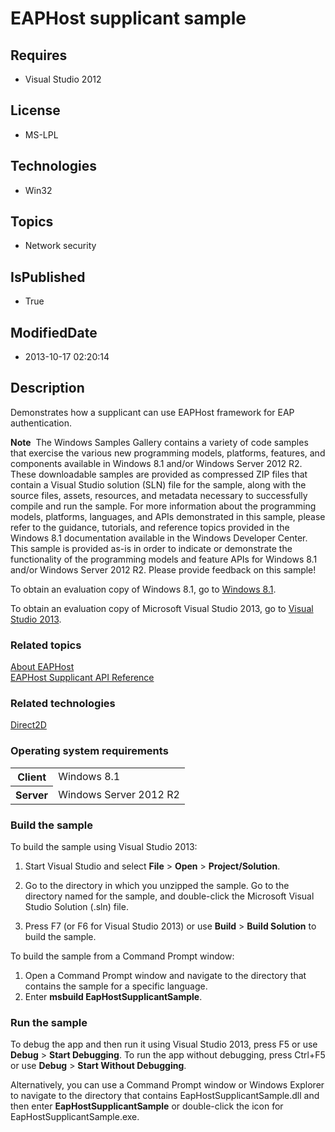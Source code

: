 # EAPHost supplicant sample
## Requires
* Visual Studio 2012
## License
* MS-LPL
## Technologies
* Win32
## Topics
* Network security
## IsPublished
* True
## ModifiedDate
* 2013-10-17 02:20:14
## Description

<div id="mainSection">
<p>Demonstrates how a supplicant can use EAPHost framework for EAP authentication.
</p>
<p class="note"><b>Note</b>&nbsp;&nbsp;The Windows Samples Gallery contains a variety of code samples that exercise the various new programming models, platforms, features, and components available in Windows&nbsp;8.1 and/or Windows Server&nbsp;2012&nbsp;R2. These downloadable samples
 are provided as compressed ZIP files that contain a Visual Studio solution (SLN) file for the sample, along with the source files, assets, resources, and metadata necessary to successfully compile and run the sample. For more information about the programming
 models, platforms, languages, and APIs demonstrated in this sample, please refer to the guidance, tutorials, and reference topics provided in the Windows&nbsp;8.1 documentation available in the Windows Developer Center. This sample is provided as-is in order to
 indicate or demonstrate the functionality of the programming models and feature APIs for Windows&nbsp;8.1 and/or Windows Server&nbsp;2012&nbsp;R2. Please provide feedback on this sample!</p>
<p>To obtain an evaluation copy of Windows&nbsp;8.1, go to <a href="http://go.microsoft.com/fwlink/p/?linkid=301696">
Windows&nbsp;8.1</a>.</p>
<p>To obtain an evaluation copy of Microsoft Visual Studio&nbsp;2013, go to <a href="http://go.microsoft.com/fwlink/p/?linkid=301697">
Visual Studio&nbsp;2013</a>.</p>
<h3><a id="related_topics"></a>Related topics</h3>
<dl><dt><a href="http://msdn.microsoft.com/en-us/library/windows/desktop/bb309008">About EAPHost</a>
</dt><dt><a href="http://msdn.microsoft.com/en-us/library/windows/desktop/aa363918">EAPHost Supplicant API Reference</a>
</dt></dl>
<h3>Related technologies</h3>
<a href="http://msdn.microsoft.com/en-us/library/windows/desktop/dd370990">Direct2D</a>
<h3>Operating system requirements</h3>
<table>
<tbody>
<tr>
<th>Client</th>
<td><dt>Windows&nbsp;8.1 </dt></td>
</tr>
<tr>
<th>Server</th>
<td><dt>Windows Server&nbsp;2012&nbsp;R2 </dt></td>
</tr>
</tbody>
</table>
<h3>Build the sample</h3>
<p>To build the sample using Visual Studio&nbsp;2013:</p>
<ol>
<li>
<p>Start Visual Studio and select <b>File</b> &gt; <b>Open</b> &gt; <b>Project/Solution</b>.</p>
</li><li>
<p>Go to the directory in which you unzipped the sample. Go to the directory named for the sample, and double-click the Microsoft Visual Studio Solution (.sln) file.</p>
</li><li>
<p>Press F7 (or F6 for Visual Studio&nbsp;2013) or use <b>Build</b> &gt; <b>Build Solution</b> to build the sample.</p>
</li></ol>
<p>To build the sample from a Command Prompt window:</p>
<ol>
<li>Open a Command Prompt window and navigate to the directory that contains the sample for a specific language.
</li><li>Enter <b>msbuild EapHostSupplicantSample</b>. </li></ol>
<h3>Run the sample</h3>
<p>To debug the app and then run it using Visual Studio&nbsp;2013, press F5 or use <b>
Debug</b> &gt; <b>Start Debugging</b>. To run the app without debugging, press Ctrl&#43;F5 or use
<b>Debug</b> &gt; <b>Start Without Debugging</b>.</p>
<p>Alternatively, you can use a Command Prompt window or Windows Explorer to navigate to the directory that contains EapHostSupplicantSample.dll and then enter
<b>EapHostSupplicantSample</b> or double-click the icon for EapHostSupplicantSample.exe.</p>
</div>
